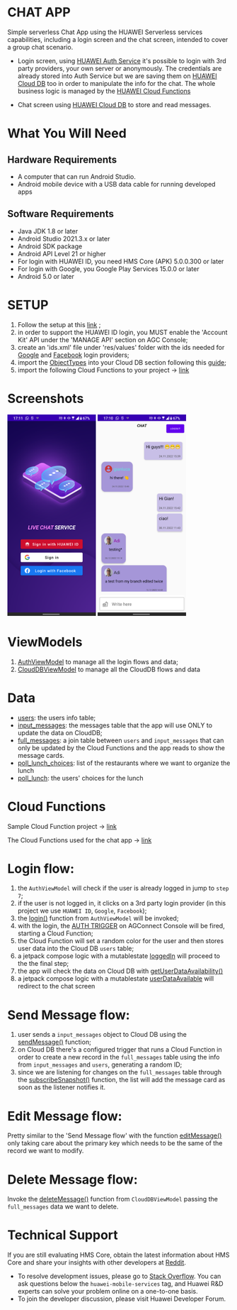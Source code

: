# CHAT APP

Simple serverless Chat App using the HUAWEI Serverless services capabilities, including a login screen and the chat screen, intended to cover a group
chat scenario.

- Login screen, using [HUAWEI Auth Service](https://developer.huawei.com/consumer/en/doc/development/AppGallery-connect-Guides/agc-auth-introduction-0000001053732605) it's possible to login with 3rd party providers, your own server
  or anonymously. The credentials are already stored into Auth Service but we are saving them on
  [HUAWEI Cloud DB](https://developer.huawei.com/consumer/en/doc/development/AppGallery-connect-Guides/agc-clouddb-overview-0000001127558223) too in order to manipulate the info for the chat. The whole business logic is managed by the [HUAWEI Cloud Functions](https://developer.huawei.com/consumer/en/doc/development/AppGallery-connect-Guides/agc-cloudfunction-introduction-0000001059279544) 

- Chat screen using [HUAWEI Cloud DB](https://developer.huawei.com/consumer/en/doc/development/AppGallery-connect-Guides/agc-clouddb-overview-0000001127558223) to store and read messages.

# What You Will Need

## Hardware Requirements

- A computer that can run Android Studio.
- Android mobile device with a USB data cable for running developed apps

## Software Requirements

- Java JDK 1.8 or later
- Android Studio 2021.3.x or later
- Android SDK package
- Android API Level 21 or higher
- For login with HUAWEI ID, you need HMS Core (APK) 5.0.0.300 or later
- For login with Google, you Google Play Services  15.0.0 or later
- Android 5.0 or later

# SETUP

1) Follow the setup at this [link](https://developer.huawei.com/consumer/en/doc/development/AppGallery-connect-Guides/agc-auth-creat-project-and-app-0000001324725529) ;
2) in order to support the HUAWEI ID login, you MUST enable the 'Account Kit' API under the 'MANAGE API' section on AGC Console;
3) create an 'ids.xml' file under 'res/values' folder with the ids needed for [Google](https://developers.google.com/identity/sign-in/android/start-integrating#configure_a_project) and [Facebook](https://developers.facebook.com/docs/android/getting-started#app-id) login providers;
4) import the [ObjectTypes](https://github.com/FStranieri/CloudySamples/blob/main/ObjectTypes.json) into your Cloud DB section following this [guide](https://developer.huawei.com/consumer/en/doc/development/AppGallery-connect-Guides/agc-clouddb-agcconsole-objecttypes-0000001127675459#section3873193085413);
5) import the following Cloud Functions to your project -> [link](https://github.com/FStranieri/chat_sample_cloud_functions)

# Screenshots

<img src="https://github.com/FStranieri/CloudySamples/blob/main/login_screen.png" data-canonical-src="https://github.com/FStranieri/CloudySamples/blob/main/login_screen.png" width="200" />  <img src="https://github.com/FStranieri/CloudySamples/blob/main/chat_screen.png" data-canonical-src="https://github.com/FStranieri/CloudySamples/blob/main/chat_screen.png" width="200" />

# ViewModels

1) [AuthViewModel](https://github.com/FStranieri/CloudySamples/blob/main/app/src/main/java/com/fs/cloudapp/viewmodels/AuthViewModel.kt)
   to manage all the login flows and data;
2) [CloudDBViewModel](https://github.com/FStranieri/CloudySamples/blob/main/app/src/main/java/com/fs/cloudapp/viewmodels/CloudDBViewModel.kt)
   to manage all the CloudDB flows and data

# Data

- [users](https://github.com/FStranieri/CloudySamples/blob/main/app/src/main/java/com/fs/cloudapp/data/users.java): the users info table;
- [input_messages](https://github.com/FStranieri/CloudySamples/blob/main/app/src/main/java/com/fs/cloudapp/data/input_messages.java): the messages table that the app will use ONLY to update the data on CloudDB;
- [full_messages](https://github.com/FStranieri/CloudySamples/blob/main/app/src/main/java/com/fs/cloudapp/data/full_messages.java): a join table between `users` and `input_messages` that can only be updated by the
  Cloud Functions and the app reads to show the message cards.
- [poll_lunch_choices](https://github.com/FStranieri/CloudySamples/blob/main/app/src/main/java/com/fs/cloudapp/data/poll_lunch_choices.java): list of the restaurants where we want to organize the lunch
- [poll_lunch](https://github.com/FStranieri/CloudySamples/blob/main/app/src/main/java/com/fs/cloudapp/data/poll_lunch.java): the users' choices for the lunch

# Cloud Functions

Sample Cloud Function project -> [link](https://github.com/FStranieri/CloudySamples_CloudFunction)

The Cloud Functions used for the chat app -> [link](https://github.com/FStranieri/chat_sample_cloud_functions)

# Login flow:

1) the `AuthViewModel` will check if the user is already logged in jump to `step 7`;
2) if the user is not logged in, it clicks on a 3rd party login provider (in this project we use `HUAWEI ID`, `Google`, `Facebook`);
3) the [login()](https://github.com/FStranieri/CloudySamples/blob/main/app/src/main/java/com/fs/cloudapp/viewmodels/AuthViewModel.kt#L61) function from `AuthViewModel` will be invoked;
4) with the login, the [AUTH TRIGGER](https://developer.huawei.com/consumer/en/doc/development/AppGallery-connect-Guides/agc-cloudfunction-authtrigger-0000001300868052) on AGConnect Console will be fired, starting a Cloud Function;
5) the Cloud Function will set a random color for the user and then stores user data into the Cloud
   DB `users` table;
6) a jetpack compose logic with a mutablestate [loggedIn](https://github.com/FStranieri/CloudySamples/blob/main/app/src/main/java/com/fs/cloudapp/MainActivity.kt#L92) will proceed to the the final step;
7) the app will check the data on Cloud DB with [getUserDataAvailability()](https://github.com/FStranieri/CloudySamples/blob/main/app/src/main/java/com/fs/cloudapp/MainActivity.kt#L101)
9) a jetpack compose logic with a mutablestate [userDataAvailable](https://github.com/FStranieri/CloudySamples/blob/main/app/src/main/java/com/fs/cloudapp/MainActivity.kt#L109) will redirect to the chat
   screen

# Send Message flow:

1) user sends a `input_messages` object to Cloud DB using the [sendMessage()](https://github.com/FStranieri/CloudySamples/blob/main/app/src/main/java/com/fs/cloudapp/viewmodels/CloudDBViewModel.kt#L148) function;
2) on Cloud DB there's a configured trigger that runs a Cloud Function in order to create a new
   record in the `full_messages` table using the info from `input_messages` and `users`, generating
   a random ID;
3) since we are listening for changes on the `full_messages` table through the
   [subscribeSnapshot()](https://github.com/FStranieri/CloudySamples/blob/main/app/src/main/java/com/fs/cloudapp/viewmodels/CloudDBViewModel.kt#L205) function, the list will add the message card as soon as the listener
   notifies it.

# Edit Message flow:

Pretty similar to the 'Send Message flow' with the function [editMessage()](https://github.com/FStranieri/CloudySamples/blob/main/app/src/main/java/com/fs/cloudapp/viewmodels/CloudDBViewModel.kt#L160) only taking care about the primary key which needs to be
the same of the record we want to modify.

# Delete Message flow:

Invoke the [deleteMessage()](https://github.com/FStranieri/CloudySamples/blob/main/app/src/main/java/com/fs/cloudapp/viewmodels/CloudDBViewModel.kt#L223) function from `CloudDBViewModel` passing the `full_messages` data
we want to delete.

# Technical Support

If you are still evaluating HMS Core, obtain the latest information about HMS Core and share your insights with other developers at [Reddit](https://www.reddit.com/r/HuaweiDevelopers/).

- To resolve development issues, please go to [Stack Overflow](https://stackoverflow.com/questions/tagged/huawei-mobile-services?tab=Votes). You can ask questions below the `huawei-mobile-services` tag, and Huawei R&D experts can solve your problem online on a one-to-one basis.
- To join the developer discussion, please visit Huawei Developer Forum.
